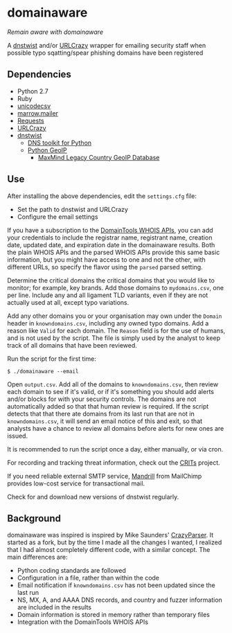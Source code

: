 # domainaware
 *Remain aware with domainaware*

A [dnstwist](https://github.com/elceef/dnstwist) and/or [URLCrazy](http://www.morningstarsecurity.com/research/urlcrazy)
wrapper for emailing security staff when possible typo sqatting/spear phishing domains have been registered

## Dependencies

- Python 2.7
- Ruby
- [unicodecsv](https://pypi.python.org/pypi/unicodecsv)
- [marrow.mailer](https://pypi.python.org/pypi/marrow.mailer)
- [Requests](https://pypi.python.org/pypi/requests/)
- [URLCrazy](http://www.morningstarsecurity.com/research/urlcrazy)
- [dnstwist](https://github.com/elceef/dnstwist)
  - [DNS toolkit for Python](https://pypi.python.org/pypi/dnspython)
  - [Python GeoIP](https://pypi.python.org/pypi/GeoIP/)
    - [MaxMind Legacy Country GeoIP Database](https://dev.maxmind.com/geoip/legacy/install/country/)

## Use

After installing the above dependencies, edit the `settings.cfg` file:

- Set the path to dnstwist and URLCrazy
- Configure the email settings

If you have a subscription to the 
[DomainTools WHOIS APIs](https://www.domaintools.com/products/api-integration/pricing/), you can add your credentials to
include the registrar name, registrant name, creation date, updated date, and expiration date in the domainaware
results. Both the plain WHOIS APIs and the parsed WHOIS APIs provide this same basic information, but you might have 
access to one and not the other, with different URLs, so specify the flavor using the `parsed` parsed setting.

Determine the critical domains the critical domains that you would like to monitor; for example, key brands.
Add those domains to `mydomains.csv`, one per line. Include any and all ligament TLD variants, even if they are not
actually used at all, except typo variations.

Add any other domains you or your organisation may own under the `Domain` header in `knowndomains.csv`, including any 
owned typo domains. Add a reason like `Valid` for each domain. The `Reason` field is for the use of humans, and is not 
used by the script. The file is simply used by the analyst to keep track of all domains that have been reviewed.

Run the script for the first time:

    $ ./domainaware --email

Open `output.csv`. Add all of the domains to `knowndomains.csv`, then review each domain to see if it's valid, or 
if it's something you should add alerts and/or blocks for with your security controls. The domains are not automatically
added so that that human review is required. If the script detects that that there ate domains from its last run that 
are not in `knowndomains.csv`, it will send an email notice of this and exit, so that analysts have a chance to review
all domains before alerts for new ones are issued.

It is recommended to run the script once a day, either manually, or via cron. 

For recording and tracking threat information, check out the [CRITs](https://github.com/crits/crits) project.

If you need reliable external SMTP service, [Mandrill](https://www.mandrill.com/) from MailChimp 
provides low-cost service for transactional mail.

Check for and download new versions of dnstwist regularly.

## Background

domainaware was inspired is inspired by Mike Saunders' [CrazyParser](https://github.com/hardwaterhacker/CrazyParser).
It started as a fork, but by the time I made all the changes I wanted, I realized that I had almost completely different
code, with a similar concept. The main differences are:

- Python coding standards are followed
- Configuration in a file, rather than within the code
- Email notification if `knowndomains.csv` has not been updated since the last run 
- NS, MX, A, and AAAA DNS records, and country and fuzzer information are included in the results
- Domain information is stored in memory rather than temporary files
- Integration with the DomainTools WHOIS APIs
